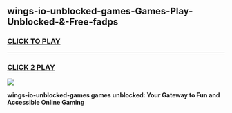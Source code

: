 
## wings-io-unblocked-games-Games-Play-Unblocked-&-Free-fadps
<h3>
<a href="https://premium76.site?title=wings-io-unblocked-games&ref=24A">CLICK TO PLAY</a></h3>
<hr>

<h3>
<a href="https://premium76.site?title=wings-io-unblocked-games&ref=24A">CLICK 2 PLAY</a>
  
</h3>

<a href="https://premium76.site?title=wings-io-unblocked-games&ref=24A"><img src="https://clearcache.store/games.png"></a>


**wings-io-unblocked-games games unblocked: Your Gateway to Fun and Accessible Online Gaming**
